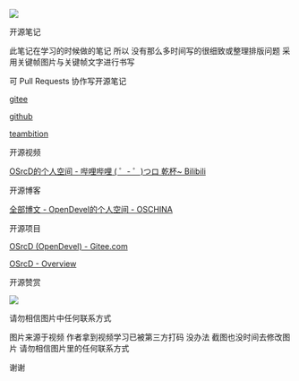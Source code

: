 

![](https://tcs.teambition.net/storage/3121b72bfbfe0cfe6e61f73438f325693224?Signature=eyJhbGciOiJIUzI1NiIsInR5cCI6IkpXVCJ9.eyJBcHBJRCI6IjU5Mzc3MGZmODM5NjMyMDAyZTAzNThmMSIsIl9hcHBJZCI6IjU5Mzc3MGZmODM5NjMyMDAyZTAzNThmMSIsIl9vcmdhbml6YXRpb25JZCI6IiIsImV4cCI6MTYxMDcwMjU2OSwiaWF0IjoxNjEwMDk3NzY5LCJyZXNvdXJjZSI6Ii9zdG9yYWdlLzMxMjFiNzJiZmJmZTBjZmU2ZTYxZjczNDM4ZjMyNTY5MzIyNCJ9.aiPER_vi9taiuxCHLv2PNNIJOKeb4J0504sGIYvsmUo&download=2020-09-17%20175458.png "")



开源笔记

此笔记在学习的时候做的笔记 所以 没有那么多时间写的很细致或整理排版问题 采用关键帧图片与关键帧文字进行书写 

可 Pull Requests 协作写开源笔记

[gitee](https://gitee.com/opendevel/java-for-linux)

[github](https://github.com/OSrcD/java-for-linux)

[teambition](https://www.teambition.com/project/5ff1a6330b58d3e798744991?from=invite)

开源视频

[OSrcD的个人空间 - 哔哩哔哩 ( ゜- ゜)つロ 乾杯~ Bilibili](https://space.bilibili.com/77266754)

开源博客

[全部博文 - OpenDevel的个人空间 - OSCHINA](https://my.oschina.net/u/4675154?tab=newest&catalogId=0)

开源项目

[OSrcD (OpenDevel) - Gitee.com](https://gitee.com/OpenDevel)

[OSrcD - Overview](https://github.com/OSrcD)

开源赞赏

![](https://tcs.teambition.net/storage/3121aed56e96d914e1046f3b498b493ce232?Signature=eyJhbGciOiJIUzI1NiIsInR5cCI6IkpXVCJ9.eyJBcHBJRCI6IjU5Mzc3MGZmODM5NjMyMDAyZTAzNThmMSIsIl9hcHBJZCI6IjU5Mzc3MGZmODM5NjMyMDAyZTAzNThmMSIsIl9vcmdhbml6YXRpb25JZCI6IiIsImV4cCI6MTYxMDcwMjU2OSwiaWF0IjoxNjEwMDk3NzY5LCJyZXNvdXJjZSI6Ii9zdG9yYWdlLzMxMjFhZWQ1NmU5NmQ5MTRlMTA0NmYzYjQ5OGI0OTNjZTIzMiJ9.FTYGmsSa9OK37q6yar8tzMzkox2ET1zq_OoG8y9eV9Y&download=image.png "")

请勿相信图片中任何联系方式

图片来源于视频 作者拿到视频学习已被第三方打码 没办法 截图也没时间去修改图片 请勿相信图片里的任何联系方式

谢谢

